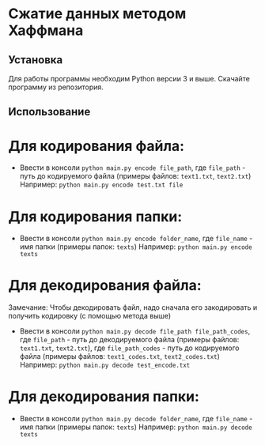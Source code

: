 # Сжатие данных методом Хаффмана


## Установка

Для работы программы необходим Python версии 3 и выше.
Скачайте программу из репозитория.

## Использование

# Для кодирования файла:
- Ввести в консоли `python main.py encode file_path`, 
где `file_path` - путь до кодируемого файла (примеры файлов: `text1.txt`, `text2.txt`)
Например: `python main.py encode test.txt file`

# Для кодирования папки:
- Ввести в консоли `python main.py encode folder_name`, 
где `file_name` - имя папки (примеры папок: `texts`)
Например: `python main.py encode texts`

# Для декодирования файла:
Замечание: Чтобы декодировать файл, надо сначала его закодировать и получить кодировку (с помощью метода выше)
- Ввести в консоли `python main.py decode file_path file_path_codes`, 
где `file_path` - путь до декодируемого файла (примеры файлов: `text1.txt`, `text2.txt`),
где `file_path_codes` - путь до кодируемого файла (примеры файлов: `text1_codes.txt`, `text2_codes.txt`)
Например: `python main.py decode test_encode.txt`

# Для декодирования папки:
- Ввести в консоли `python main.py decode folder_name`, 
где `file_name` - имя папки (примеры папок: `texts`)
Например: `python main.py decode texts`